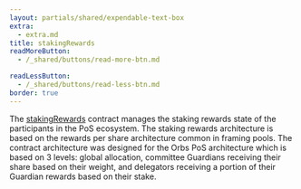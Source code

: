 ```yaml
---
layout: partials/shared/expendable-text-box
extra:
  - extra.md
title: stakingRewards
readMoreButton:
  - /_shared/buttons/read-more-btn.md

readLessButton:
  - /_shared/buttons/read-less-btn.md
border: true
---
```


The [stakingRewards](https://etherscan.io/0xB5303c22396333D9D27Dc45bDcC8E7Fc502b4B32) contract manages the staking rewards state of the participants in the PoS ecosystem. The staking rewards architecture is based on the rewards per share architecture common in framing pools. The contract architecture was designed for the Orbs PoS architecture which is based on 3 levels: global allocation, committee Guardians receiving their share based on their weight, and delegators receiving a portion of their Guardian rewards based on their stake.
